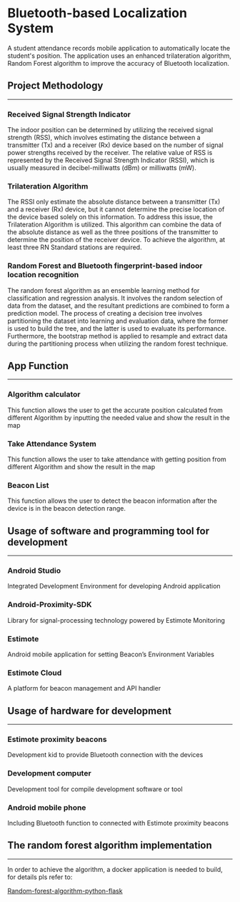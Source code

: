 # Bluetooth-based Localization System
A student attendance records mobile application to automatically locate the student's position. The application uses an enhanced trilateration algorithm, Random Forest algorithm to improve the accuracy of Bluetooth localization.  

## Project Methodology   
---------------------------------------------------------------
### Received Signal Strength Indicator
The indoor position can be determined by utilizing the received signal strength (RSS), which involves estimating the distance between a transmitter (Tx) and a receiver (Rx) device based on the number of signal power strengths received by the receiver. The relative value of RSS is represented by the Received Signal Strength Indicator (RSSI), which is usually measured in decibel-milliwatts (dBm) or milliwatts (mW). 

### Trilateration Algorithm
The RSSI only estimate the absolute distance between a transmitter (Tx) and a receiver (Rx) device, but it cannot determine the precise location of the device based solely on this information. To address this issue, the Trilateration Algorithm is utilized. This algorithm can combine the data of the absolute distance as well as the three positions of the transmitter to determine the position of the receiver device. To achieve the algorithm, at least three RN Standard stations are required. 

### Random Forest and Bluetooth fingerprint-based indoor location recognition 
The random forest algorithm as an ensemble learning method for classification and regression analysis. It involves the random selection of data from the dataset, and the resultant predictions are combined to form a prediction model. The process of creating a decision tree involves partitioning the dataset into learning and evaluation data, where the former is used to build the tree, and the latter is used to evaluate its performance. Furthermore, the bootstrap method is applied to resample and extract data during the partitioning process when utilizing the random forest technique.

## App Function 
---------------------------------------------------------------
### Algorithm calculator 
This function allows the user to get the accurate position calculated from different Algorithm by inputting the needed value and show the result in the map

### Take Attendance System 
This function allows the user to take attendance with getting position from different Algorithm and show the result in the map 

### Beacon List  
This function allows the user to detect the beacon information after the device is in the beacon detection range. 

## Usage of software and programming tool for development 
---------------------------------------------------------------

### Android Studio 

Integrated Development Environment for developing Android application 

### Android-Proximity-SDK 

Library for signal-processing technology powered by Estimote Monitoring 

### Estimote 

Android mobile application for setting Beacon’s Environment Variables 

### Estimote Cloud 

A platform for beacon management and API handler 

## Usage of hardware for development 
---------------------------------------------------------------

### Estimote proximity beacons 

Development kid to provide Bluetooth connection with the devices 

### Development computer 

Development tool for compile development software or tool 

### Android mobile phone 

Including Bluetooth function to connected with Estimote proximity beacons 

##  The random forest algorithm implementation
---------------------------------------------------------------
In order to achieve the algorithm, a docker application is needed to build, for details pls refer to:

[Random-forest-algorithm-python-flask](https://github.com/hkhugo/Random-forest-algorithm-python-flask.git)  

